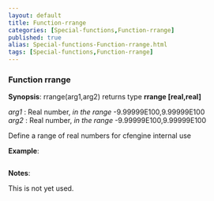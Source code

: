 ```yaml
---
layout: default
title: Function-rrange
categories: [Special-functions,Function-rrange]
published: true
alias: Special-functions-Function-rrange.html
tags: [Special-functions,Function-rrange]
---
```


### Function rrange

**Synopsis**: rrange(arg1,arg2) returns type **rrange [real,real]**

  
 *arg1* : Real number, *in the range* -9.99999E100,9.99999E100   
 *arg2* : Real number, *in the range* -9.99999E100,9.99999E100   

Define a range of real numbers for cfengine internal use

**Example**:  
   

~~~~

~~~~

**Notes**:  
   

This is not yet used.
